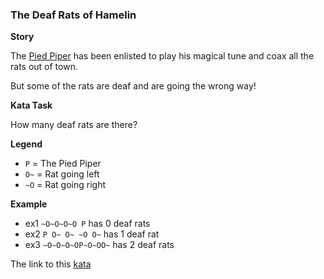 ### The Deaf Rats of Hamelin

**Story**

The [Pied Piper](https://en.wikipedia.org/wiki/Pied_Piper_of_Hamelin) has been enlisted to play his magical tune and coax all the rats out of town.

But some of the rats are deaf and are going the wrong way!

**Kata Task**  

How many deaf rats are there?

**Legend**  
* `P` = The Pied Piper
* `O~` = Rat going left
* `~O` = Rat going right

**Example**  
* ex1 `~O~O~O~O P` has 0 deaf rats
* ex2 `P O~ O~ ~O O~` has 1 deaf rat
* ex3 `~O~O~O~OP~O~OO~` has 2 deaf rats  

The link to this [kata](https://www.codewars.com/kata/the-deaf-rats-of-hamelin/javascript)
